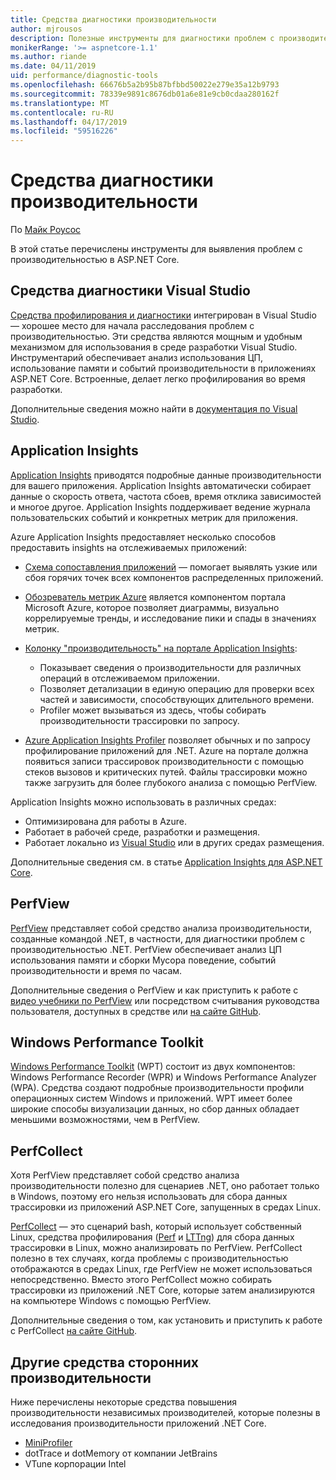 ```yaml
---
title: Средства диагностики производительности
author: mjrousos
description: Полезные инструменты для диагностики проблем с производительностью в приложениях ASP.NET Core.
monikerRange: '>= aspnetcore-1.1'
ms.author: riande
ms.date: 04/11/2019
uid: performance/diagnostic-tools
ms.openlocfilehash: 66676b5a2b95b87bfbbd50022e279e35a12b9793
ms.sourcegitcommit: 78339e9891c8676db01a6e81e9cb0cdaa280162f
ms.translationtype: MT
ms.contentlocale: ru-RU
ms.lasthandoff: 04/17/2019
ms.locfileid: "59516226"
---
```

# <a name="performance-diagnostic-tools"></a>Средства диагностики производительности

По [Майк Роусос](https://github.com/mjrousos)

В этой статье перечислены инструменты для выявления проблем с производительностью в ASP.NET Core.

## <a name="visual-studio-diagnostic-tools"></a>Средства диагностики Visual Studio

[Средства профилирования и диагностики](/visualstudio/profiling) интегрирован в Visual Studio — хорошее место для начала расследования проблем с производительностью. Эти средства являются мощным и удобным механизмом для использования в среде разработки Visual Studio. Инструментарий обеспечивает анализ использования ЦП, использование памяти и событий производительности в приложениях ASP.NET Core. Встроенные, делает легко профилирования во время разработки.

Дополнительные сведения можно найти в [документация по Visual Studio](/visualstudio/profiling/profiling-overview).

## <a name="application-insights"></a>Application Insights

[Application Insights](/azure/application-insights/app-insights-overview) приводятся подробные данные производительности для вашего приложения. Application Insights автоматически собирает данные о скорость ответа, частота сбоев, время отклика зависимостей и многое другое. Application Insights поддерживает ведение журнала пользовательских событий и конкретных метрик для приложения.

Azure Application Insights предоставляет несколько способов предоставить insights на отслеживаемых приложений:

- [Схема сопоставления приложений](/azure/application-insights/app-insights-app-map) — помогает выявлять узкие или сбоя горячих точек всех компонентов распределенных приложений.
- [Обозреватель метрик Azure](/azure/azure-monitor/platform/metrics-getting-started) является компонентом портала Microsoft Azure, которое позволяет диаграммы, визуально коррелируемые тренды, и исследование пики и спады в значениях метрик.
- [Колонку "производительность" на портале Application Insights](/azure/application-insights/app-insights-tutorial-performance):

  - Показывает сведения о производительности для различных операций в отслеживаемом приложении.
  - Позволяет детализации в единую операцию для проверки всех частей и зависимости, способствующих длительного времени.
  - Profiler может вызываться из здесь, чтобы собирать производительности трассировки по запросу.

- [Azure Application Insights Profiler](/azure/azure-monitor/app/profiler) позволяет обычных и по запросу профилирование приложений для .NET.  Azure на портале должна появиться записи трассировок производительности с помощью стеков вызовов и критических путей. Файлы трассировки можно также загрузить для более глубокого анализа с помощью PerfView.

Application Insights можно использовать в различных средах:

- Оптимизирована для работы в Azure.
- Работает в рабочей среде, разработки и размещения.
- Работает локально из [Visual Studio](/azure/application-insights/app-insights-visual-studio) или в других средах размещения.

Дополнительные сведения см. в статье [Application Insights для ASP.NET Core](/azure/application-insights/app-insights-asp-net-core).

## <a name="perfview"></a>PerfView

[PerfView](https://github.com/Microsoft/perfview) представляет собой средство анализа производительности, созданные командой .NET, в частности, для диагностики проблем с производительностью .NET. PerfView обеспечивает анализ ЦП использования памяти и сборки Мусора поведение, событий производительности и время по часам.

Дополнительные сведения о PerfView и как приступить к работе с [видео учебники по PerfView](http://channel9.msdn.com/Series/PerfView-Tutorial) или посредством считывания руководства пользователя, доступных в средстве или [на сайте GitHub](https://github.com/Microsoft/perfview).

## <a name="windows-performance-toolkit"></a>Windows Performance Toolkit

[Windows Performance Toolkit](/windows-hardware/test/wpt/) (WPT) состоит из двух компонентов: Windows Performance Recorder (WPR) и Windows Performance Analyzer (WPA). Средства создают подробные производительности профили операционных систем Windows и приложений. WPT имеет более широкие способы визуализации данных, но сбор данных обладает меньшими возможностями, чем в PerfView.

## <a name="perfcollect"></a>PerfCollect

Хотя PerfView представляет собой средство анализа производительности полезно для сценариев .NET, оно работает только в Windows, поэтому его нельзя использовать для сбора данных трассировки из приложений ASP.NET Core, запущенных в средах Linux.

[PerfCollect](https://github.com/dotnet/coreclr/blob/master/Documentation/project-docs/linux-performance-tracing.md) — это сценарий bash, который использует собственный Linux, средства профилирования ([Perf](https://perf.wiki.kernel.org/index.php/Main_Page) и [LTTng](https://lttng.org/)) для сбора данных трассировки в Linux, можно анализировать по PerfView. PerfCollect полезно в тех случаях, когда проблемы с производительностью отображаются в средах Linux, где PerfView не может использоваться непосредственно. Вместо этого PerfCollect можно собирать трассировки из приложений .NET Core, которые затем анализируются на компьютере Windows с помощью PerfView.

Дополнительные сведения о том, как установить и приступить к работе с PerfCollect [на сайте GitHub](https://github.com/dotnet/coreclr/blob/master/Documentation/project-docs/linux-performance-tracing.md).

## <a name="other-third-party-performance-tools"></a>Другие средства сторонних производительности

Ниже перечислены некоторые средства повышения производительности независимых производителей, которые полезны в исследования производительности приложений .NET Core.

- [MiniProfiler](https://miniprofiler.com/)
- dotTrace и dotMemory от компании JetBrains
- VTune корпорации Intel
